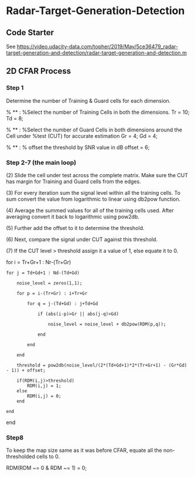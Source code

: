 # Radar-Target-Generation-Detection

## Code Starter

See https://video.udacity-data.com/topher/2019/May/5ce36479_radar-target-generation-and-detection/radar-target-generation-and-detection.m

## 2D CFAR Process

### Step 1

Determine the number of Training & Guard cells for each dimension.

% ** :
%Select the number of Training Cells in both the dimensions.
Tr = 10;
Td = 8;

% ** :
%Select the number of Guard Cells in both dimensions around the Cell under 
%test (CUT) for accurate estimation
Gr = 4;
Gd = 4;

% ** :
% offset the threshold by SNR value in dB
offset = 6;

### Step 2-7 (the main loop)

(2) Slide the cell under test across the complete matrix. Make sure the CUT has margin for Training and Guard cells from the edges.

(3) For every iteration sum the signal level within all the training cells. To sum convert the value from logarithmic to linear using db2pow function.

(4) Average the summed values for all of the training cells used. After averaging convert it back to logarithmic using pow2db.

(5) Further add the offset to it to determine the threshold.

(6) Next, compare the signal under CUT against this threshold.

(7) If the CUT level > threshold assign it a value of 1, else equate it to 0.

for i = Tr+Gr+1 : Nr-(Tr+Gr)

    for j = Td+Gd+1 : Nd-(Td+Gd)
    
        noise_level = zeros(1,1);
   
        for p = i-(Tr+Gr) : i+Tr+Gr
        
            for q = j-(Td+Gd) : j+Td+Gd 
            
                if (abs(i-p)>Gr || abs(j-q)>Gd)
                
                    noise_level = noise_level + db2pow(RDM(p,q));
                    
                end
                
            end
            
        end
    
        threshold = pow2db(noise_level/(2*(Td+Gd+1)*2*(Tr+Gr+1) - (Gr*Gd) - 1)) + offset;

        if(RDM(i,j)>threshold)
            RDM(i,j) = 1;
        else
            RDM(i,j) = 0;
        end

    end
    
end


### Step8

To keep the map size same as it was before CFAR, equate all the non-thresholded cells to 0.

RDM(RDM ~= 0 & RDM ~= 1) = 0;
